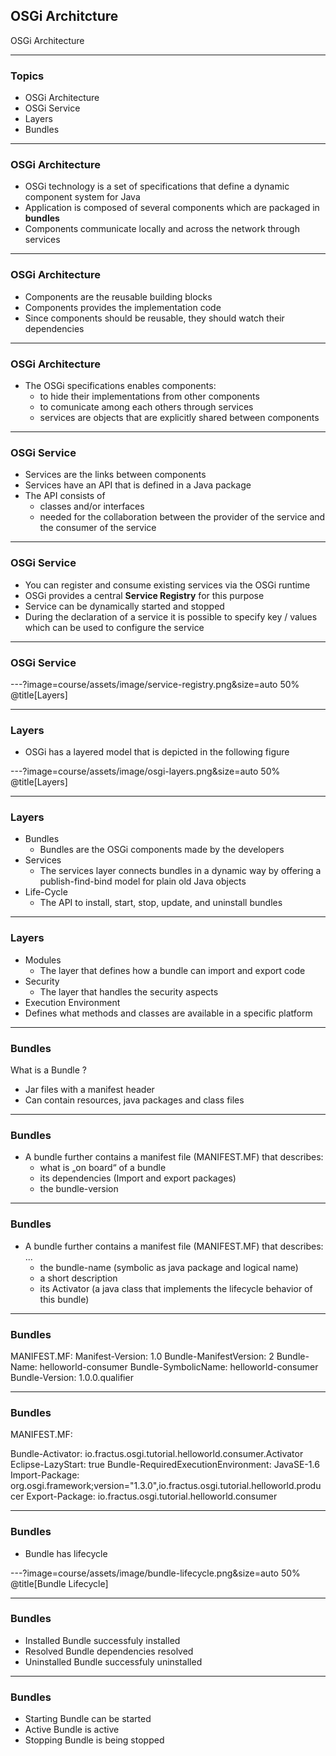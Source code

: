
## OSGi Architcture
 
 OSGi Architecture

---

### Topics

* OSGi Architecture
* OSGi Service
* Layers
* Bundles

---

### OSGi Architecture

* OSGi technology is a set of specifications that define a dynamic component system for Java
* Application is composed of several components which are packaged in <b>bundles</b>
* Components communicate locally and across the network through services

---

### OSGi Architecture

* Components are the reusable building blocks
* Components provides the implementation code
* Since components should be reusable, they should watch their dependencies 

---

### OSGi Architecture

* The OSGi specifications enables components:
   * to hide their implementations from other components 
   * to comunicate among each others through services
   * services are objects that are explicitly shared between components

---

### OSGi Service

* Services are the links between components
* Services have an API that is defined in a Java package
* The API consists of 
   * classes and/or interfaces 
   * needed for the collaboration between the provider of the service and the consumer of the service
   
---

### OSGi Service

* You can register and consume existing services via the OSGi runtime
* OSGi provides a central <b>Service Registry</b> for this purpose
* Service can be dynamically started and stopped
* During the declaration of a service it is possible to specify key / values which can be used to configure the service
   
---


### OSGi Service

---?image=course/assets/image/service-registry.png&size=auto 50%
@title[Layers]
   
---

### Layers 

* OSGi has a layered model that is depicted in the following figure

---?image=course/assets/image/osgi-layers.png&size=auto 50%
@title[Layers]

---

### Layers 

* Bundles 
  * Bundles are the OSGi components made by the developers
* Services 
  * The services layer connects bundles in a dynamic way by offering a publish-find-bind model for plain old Java objects
* Life-Cycle
  * The API to install, start, stop, update, and uninstall bundles
---

### Layers

* Modules 
  * The layer that defines how a bundle can import and export code
* Security 
  * The layer that handles the security aspects
* Execution Environment 
 * Defines what methods and classes are available in a specific platform
 
---

### Bundles

What is a Bundle ?

* Jar files with a manifest header
* Can contain resources, java packages and class files

---

### Bundles

* A bundle further contains a manifest file (MANIFEST.MF) that describes:
  * what is „on board“ of a bundle
  * its dependencies (Import and export packages)
  * the bundle-version
  
---

### Bundles

* A bundle further contains a manifest file (MANIFEST.MF) that describes:
  ...
  * the bundle-name (symbolic as java package and logical name)
  * a short description
  * its Activator (a java class that implements the lifecycle behavior of this bundle)
  
---

### Bundles

MANIFEST.MF:
Manifest-Version: 1.0
Bundle-ManifestVersion: 2
Bundle-Name: helloworld-consumer
Bundle-SymbolicName: helloworld-consumer
Bundle-Version: 1.0.0.qualifier

---

### Bundles

MANIFEST.MF:

Bundle-Activator: io.fractus.osgi.tutorial.helloworld.consumer.Activator
Eclipse-LazyStart: true
Bundle-RequiredExecutionEnvironment: JavaSE-1.6
Import-Package: org.osgi.framework;version="1.3.0",io.fractus.osgi.tutorial.helloworld.producer
Export-Package: io.fractus.osgi.tutorial.helloworld.consumer

---


### Bundles

* Bundle has lifecycle

---?image=course/assets/image/bundle-lifecycle.png&size=auto 50%
@title[Bundle Lifecycle]

---

### Bundles

* Installed   Bundle successfuly installed
* Resolved    Bundle dependencies resolved
* Uninstalled Bundle successfuly uninstalled

---

### Bundles

* Starting    Bundle can be started 
* Active      Bundle is active  
* Stopping    Bundle is being stopped 
